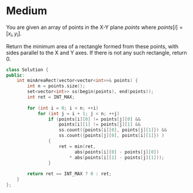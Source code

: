# Medium

You are given an array of points in the X-Y plane $points$ where $points[i] = [x_i, y_i]$.

Return the minimum area of a rectangle formed from these points, with sides parallel to the X and Y axes. If there is not any such rectangle, return $0$.

```cpp
class Solution {
public:
    int minAreaRect(vector<vector<int>>& points) {
        int n = points.size();
        set<vector<int>> ss(begin(points), end(points));
        int ret = INT_MAX;
        
        for (int i = 0; i < n; ++i)
            for (int j = i + 1; j < n; ++j)
                if (points[i][0] != points[j][0] && 
                    points[i][1] != points[j][1] &&
                    ss.count({points[i][0], points[j][1]}) && 
                    ss.count({points[j][0], points[i][1]}) )
                {
                    ret = min(ret, 
                          abs(points[i][0] - points[j][0])
                        * abs(points[i][1] - points[j][1]));
                }
                
        return ret == INT_MAX ? 0 : ret;
    }
};
```

